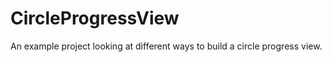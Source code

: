 # CircleProgressView

An example project looking at different ways to build a circle progress view.
